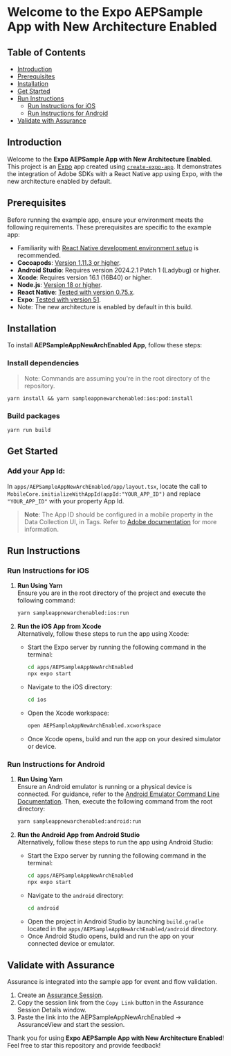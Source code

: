 # Welcome to the Expo AEPSample App with New Architecture Enabled

## Table of Contents
- [Introduction](#introduction)
- [Prerequisites](#prerequisites)
- [Installation](#installation)
- [Get Started](#get-started)
- [Run Instructions](#run-instructions)
  - [Run Instructions for iOS](#run-instructions-for-ios)
  - [Run Instructions for Android](#run-instructions-for-android)
- [Validate with Assurance](#validate-with-assurance)


## Introduction
Welcome to the **Expo AEPSample App with New Architecture Enabled**. This project is an [Expo](https://expo.dev) app created using [`create-expo-app`](https://www.npmjs.com/package/create-expo-app). It demonstrates the integration of Adobe SDKs with a React Native app using Expo, with the new architecture enabled by default.

## Prerequisites
Before running the example app, ensure your environment meets the following requirements. These prerequisites are specific to the example app:

- Familiarity with [React Native development environment setup](https://reactnative.dev/docs/environment-setup) is recommended.
- **Cocoapods**: [Version 1.11.3 or higher](https://guides.cocoapods.org/using/getting-started.html).
- **Android Studio**: Requires version 2024.2.1 Patch 1 (Ladybug) or higher.
- **Xcode**: Requires version 16.1 (16B40) or higher.
- **Node.js**: [Version 18 or higher](https://nodejs.org/en/download/).
- **React Native**: [Tested with version 0.75.x](https://reactnative.dev/).
- **Expo**: [Tested with version 51](https://docs.expo.dev/).
- Note: The new architecture is enabled by default in this build.


## Installation
To install **AEPSampleAppNewArchEnabled App**, follow these steps:

### Install dependencies
> Note: Commands are assuming you're in the root directory of the repository.

```
yarn install && yarn sampleappnewarchenabled:ios:pod:install
```

### Build packages

```
yarn run build
```

## Get Started

### Add your App Id:

In `apps/AEPSampleAppNewArchEnabled/app/layout.tsx`, locate the call to `MobileCore.initializeWithAppId(appId:"YOUR_APP_ID")` and replace `"YOUR_APP_ID"` with your property App Id.

> **Note**: The App ID should be configured in a mobile property in the Data Collection UI, in Tags. Refer to [Adobe documentation](https://developer.adobe.com/client-sdks/home/base/mobile-core/configuration/#configure-with-app-id-per-environment) for more information.

## Run Instructions

### Run Instructions for iOS  

1. **Run Using Yarn**  
   Ensure you are in the root directory of the project and execute the following command:  
   ```bash
   yarn sampleappnewarchenabled:ios:run
   ```

2. **Run the iOS App from Xcode**  
   Alternatively, follow these steps to run the app using Xcode:  
   - Start the Expo server by running the following command in the terminal:  
     ```bash
     cd apps/AEPSampleAppNewArchEnabled
     npx expo start
     ```
   - Navigate to the iOS directory:  
     ```bash
     cd ios
     ```
   - Open the Xcode workspace:  
     ```bash
     open AEPSampleAppNewArchEnabled.xcworkspace
     ```
   - Once Xcode opens, build and run the app on your desired simulator or device.

### Run Instructions for Android  

1. **Run Using Yarn**  
   Ensure an Android emulator is running or a physical device is connected. For guidance, refer to the [Android Emulator Command Line Documentation](https://developer.android.com/studio/run/emulator-commandline). Then, execute the following command from the root directory:  
   ```bash
   yarn sampleappnewarchenabled:android:run
   ```

2. **Run the Android App from Android Studio**  
   Alternatively, follow these steps to run the app using Android Studio:  
   - Start the Expo server by running the following command in the terminal:  
     ```bash
     cd apps/AEPSampleAppNewArchEnabled
     npx expo start
     ```
   - Navigate to the `android` directory:  
     ```bash
     cd android
     ```
   - Open the project in Android Studio by launching `build.gradle` located in the `apps/AEPSampleAppNewArchEnabled/android` directory.  
   - Once Android Studio opens, build and run the app on your connected device or emulator.
   
## Validate with Assurance
Assurance is integrated into the sample app for event and flow validation.

1. Create an [Assurance Session](https://experienceleague.adobe.com/docs/experience-platform/assurance/tutorials/using-assurance.html#create-sessions).
2. Copy the session link from the `Copy Link` button in the Assurance Session Details window.
3. Paste the link into the AEPSampleAppNewArchEnabled -> AssuranceView and start the session.


Thank you for using **Expo AEPSample App with New Architecture Enabled**! Feel free to star this repository and provide feedback!

